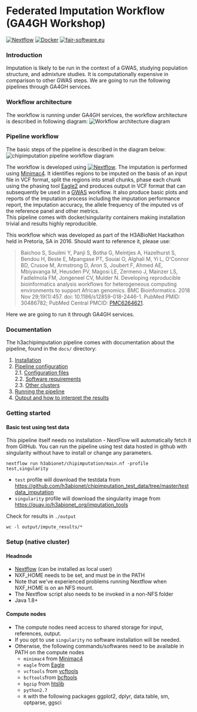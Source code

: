 # Federated Imputation Workflow (GA4GH Workshop)

[![Nextflow](https://img.shields.io/badge/nextflow-%E2%89%A520.04.0-brightgreen.svg)](https://www.nextflow.io/)
[![Docker](https://img.shields.io/badge/docker%20registry-Quay.io-red)](https://quay.io/h3abionet_org/imputation_tools)
[![fair-software.eu](https://img.shields.io/badge/fair--software.eu-%E2%97%8F%20%20%E2%97%8F%20%20%E2%97%8B%20%20%E2%97%8B%20%20%E2%97%8B-orange)](https://fair-software.eu)

### Introduction
Imputation is likely to be run in the context of a GWAS, studying population structure, and admixture studies. It is computationally expensive in comparison to other GWAS steps.
We are going to run the following pipelines through GA4GH services.

### Workflow architecture
The workflow is running under GA4GH services, the workflow architecture is described in following diagram:
![Workflow architecture diagram](https://www.h3abionet.org/images/workflows/snp_imputation_workflow.png)

### Pipeline workflow
The basic steps of the pipeline is described in the diagram below:
![chipimputation pipeline workflow diagram](https://www.h3abionet.org/images/workflows/snp_imputation_workflow.png)

The workflow is developed using [![Nextflow](https://img.shields.io/badge/nextflow-%E2%89%A520.04.0-brightgreen.svg)](https://www.nextflow.io/). The imputation is performed using [Minimac4](https://genome.sph.umich.edu/wiki/Minimac4). It identifies regions to be imputed on the basis of an input file in VCF format, split the regions into small chunks, phase each chunk using the phasing tool [Eagle2](https://data.broadinstitute.org/alkesgroup/Eagle/) and produces output in VCF format that can subsequently be used in a [GWAS](https://github.com/h3abionet/h3agwas) workflow. It also produce basic plots and reports of the imputation process including the imputation performance report, the imputation accuracy, the allele frequency of the imputed vs of the reference panel and other metrics.    
This pipeline comes with docker/singularity containers making installation trivial and results highly reproducible.

This  workflow which was developed as part of the H3ABioNet Hackathon held in Pretoria, SA in 2016. Should want to reference it, please use:  
>Baichoo S, Souilmi Y, Panji S, Botha G, Meintjes A, Hazelhurst S, Bendou H, Beste E, Mpangase PT, Souiai O, Alghali M, Yi L, O'Connor BD, Crusoe M, Armstrong D, Aron S, Joubert F, Ahmed AE, Mbiyavanga M, Heusden PV, Magosi LE, Zermeno J, Mainzer LS, Fadlelmola FM, Jongeneel CV, Mulder N. Developing reproducible bioinformatics analysis workflows for heterogeneous computing environments to support African genomics. BMC Bioinformatics. 2018 Nov 29;19(1):457. doi: 10.1186/s12859-018-2446-1. PubMed PMID: 30486782; PubMed Central PMCID: [PMC6264621](https://www.ncbi.nlm.nih.gov/pmc/articles/PMC6264621/).

Here we are going to run it through GA4GH services.

### Documentation
The h3achipimputation pipeline comes with documentation about the pipeline, found in the `docs/` directory:

1. [Installation](docs/installation.md)
2. [Pipeline configuration](docs/configuration/config_files.md)  
    2.1. [Configuration files](docs/configs.md)  
    2.2. [Software requirements](docs/soft_requirements.md)  
    2.3. [Other clusters](docs/other_clusters.md)  
3. [Running the pipeline](docs/usage.md)
4. [Output and how to interpret the results](docs/output.md)
<!-- 5. [Troubleshooting](troubleshooting.md) -->

### Getting started

#### Basic test using test data
This pipeline itself needs no installation - NextFlow will automatically fetch it from GitHub.
You can run the pipeline using test data hosted in github with singularity without have to install or change any parameters.
```
nextflow run h3abionet/chipimputation/main.nf -profile test,singularity
```
- `test` profile will download the testdata from https://github.com/h3abionet/chipimputation_test_data/tree/master/testdata_imputation
- `singularity` profile will download the singularity image from https://quay.io/h3abionet_org/imputation_tools

Check for results in `./output`
```
wc -l output/impute_results/*
```

### Setup (native cluster)

#### Headnode
  - [Nextflow](https://www.nextflow.io/) (can be installed as local user)
   - NXF_HOME needs to be set, and must be in the PATH
   - Note that we've experienced problems running Nextflow when NXF_HOME is on an NFS mount.
   - The Nextflow script also needs to be invoked in a non-NFS folder
  - Java 1.8+

#### Compute nodes

- The compute nodes need access to shared storage for input, references, output.
- If you opt to use `singularity` no software installation will be needed.
- Otherwise, the following commands/softwares need to be available in PATH on the compute nodes
  - `minimac4` from [Minimac4](https://genome.sph.umich.edu/wiki/Minimac4)
  - `eagle` from [Eagle](https://data.broadinstitute.org/alkesgroup/Eagle/)
  - `vcftools` from [vcftools](https://vcftools.github.io/index.html)
  - `bcftools`from [bcftools](https://samtools.github.io/bcftools/bcftools.html)
  - `bgzip` from [htslib](http://www.htslib.org)
  - `python2.7`
  - `R` with the following packages ggplot2, dplyr, data.table, sm, optparse, ggsci
